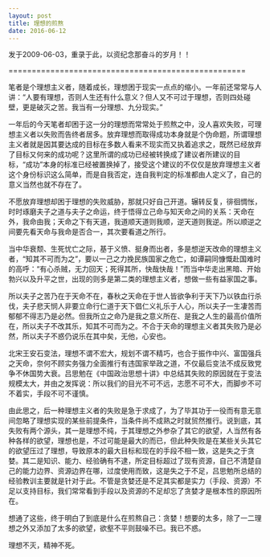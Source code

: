 ```yaml
---
layout: post
title: 理想的煎熬
date: 2016-06-12
---
```

发于2009-06-03，重录于此，以资纪念那奋斗的岁月！！

===================================================

笔者是个理想主义者，随着成长，理想困于现实一点点的缩小。一年前还常常与人讲：“人要有理想，否则人生还有什么意义？但人又不可过于理想，否则四处碰壁，更是破灭之苦。我当有一分理想、九分现实。”

一年后的今天笔者却困于这一分的理想而常常处于煎熬之中，没人喜欢失败，可理想主义者以失败而告终者居多。放弃理想而取得成功本身就是个伪命题，所谓理想主义者就是因其要达成的目标在多数人看来不现实而又执着追求之，既然已经放弃了目标又何来的成功呢？这里所谓的成功已经被转换成了建议者所建议的目标，“成功”本身的标准已经被置换掉了，接受这个建议的不仅仅是放弃理想主义者这个身份标识这么简单，而是自我否定，连自我判定的标准都由人定义了，自己的意义当然也就不存在了。

不愿放弃理想却困于理想的失败威胁，那就只好自己开道。辗转反复，徘徊惆怅，时时琢磨夫子之道与夫子之命运，终于悟得立己命与知天命之间的关系：天命在外，我命由我；天命之下有天道，我道顺天道则我顺，逆天道则我逆。所以顺逆之间要先看天命与我命是否合一，其次要看道之所行。

当中华衰颓、生死忧亡之际，基于义愤、挺身而出者，多是想逆天改命的理想主义者，“知其不可而为之”，要以一己之力挽民族国家之危亡，如谭嗣同慷慨赴国难时的高呼：“有心杀贼，无力回天；死得其所，快哉快哉！”而当中华走出黑暗、开始勃兴以及升平之世，出现的则多是第二类的理想主义者，想做一些有益家国之事。

所以夫子之苦乃在于天命不在，春秋之天命在于世人皆欲争利于天下乃以铁血行杀伐，夫子悲天悯人非要立命行仁道于天下倡仁义礼乐于人心，所以夫子一生凄苦而郁郁不得志乃是必然。但我所立之命乃是我之意义所在、是我之人生的最高价值所在，所以夫子不改其乐，知其不可而为之。不合于天命的理想主义者其失败乃是必然，所以夫子不惑仍说乐在其中矣，无他，心安也。

北宋王安石变法，理想不谓不宏大，规划不谓不精巧，也合于振作中兴、富国强兵之天命，奈何不顾实务强力全面推行有违国家举政之道，不仅最后变法不成反致党争不休国势大衰。吕思勉在《中国政治思想十讲》中总结其失败的原因就在于变法规模太大，并由之发挥说：所以我们的目光不可不远，志愿不可不大，而脚步不可不着实，手段不可不谨慎。

由此思之，后一种理想主义者的失败是急于求成了，为了毕其功于一役而有意无意间忽略了理想实现的某些前提条件，当条件尚不成熟之时就贸然推行。说到底，其失败有两个源头，其一是理想不纯，于其理想之外参杂了其它的欲望，人当然有各种各样的欲望，理想也是，不过可能是最大的而已，但此种失败是在某些关头其它的欲望压过了理想，导致原本的最大目标和现在的手段不相一致，这是失之于贪婪。其二是知识、能力、经验确有不逮，所定目标超过了现有资源，自己不清楚自己的能力边界、资源边界在哪，过度使用而致，这是失之于不足，吕思勉所总结的经验教训主要就是针对于此。不管是贪婪还是不足其实都是实力（手段、资源）不足以支持目标，我们常常看到手段以及资源的不足却忘了贪婪才是根本性的原因所在。

想通了这些，终于明白了到底是什么在煎熬自己：贪婪！想要的太多，除了一二理想之外又添加了太多的欲望，欲壑不平则鼓噪不已。我已不惑。

理想不灭，精神不死。
